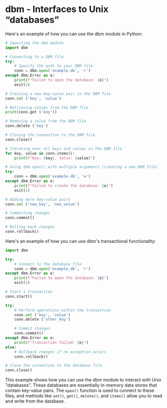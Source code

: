 # dbm - Interfaces to Unix “databases”

Here's an example of how you can use the dbm module in Python:

```python
# Importing the dbm module
import dbm

# Connecting to a DBM file
try:
    # Specify the path to your DBM file
    conn = dbm.open('example.db', 'r')
except dbm.Error as e:
    print(f"Failed to open the database: {e}")
    exit(1)

# Creating a new key-value pair in the DBM file
conn.set ('key', 'value')

# Retrieving values from the DBM file
print(conn.get ('key'))

# Removing a value from the DBM file
conn.delete ('key')

# Closing the connection to the DBM file
conn.close()

# Iterating over all keys and values in the DBM file
for key, value in conn.items():
    print(f"Key: {key}, Value: {value}")

# Using dbm.open() with multiple arguments (creating a new DBM file)
try:
    conn = dbm.open('example.db', 'w')
except dbm.Error as e:
    print(f"Failed to create the database: {e}")
    exit(1)

# Adding more key-value pairs
conn.set ('new_key', 'new_value')

# Committing changes
conn.commit()

# Rolling back changes
conn.rollback()
```

Here's an example of how you can use dbm's transactional functionality:

```python
import dbm

try:
    # Connect to the database file
    conn = dbm.open('example.db', 'r')
except dbm.Error as e:
    print(f"Failed to open the database: {e}")
    exit(1)

# Start a transaction
conn.start()

try:
    # Perform operations within the transaction
    conn.set ('key', 'value')
    conn.delete ('other_key')

    # Commit changes
    conn.commit()
except dbm.Error as e:
    print(f"Transaction failed: {e}")
else:
    # Rollback changes if no exception occurs
    conn.rollback()

# Close the connection to the database file
conn.close()
```

This example shows how you can use the dbm module to interact with Unix "databases". These databases are essentially in-memory data stores that contain key-value pairs. The `open()` function is used to connect to these files, and methods like `set()`, `get()`, `delete()`, and `items()` allow you to read and write from the database.
